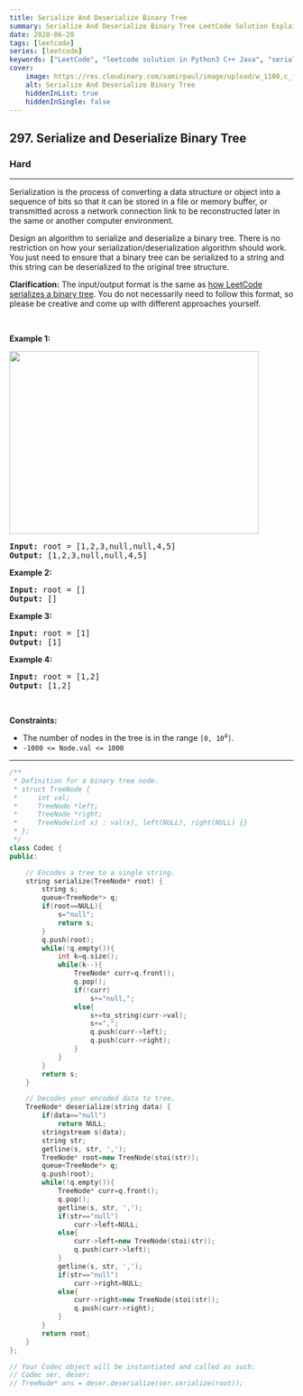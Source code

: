 ```yaml
---
title: Serialize And Deserialize Binary Tree
summary: Serialize And Deserialize Binary Tree LeetCode Solution Explained
date: 2020-06-20
tags: [leetcode]
series: [leetcode]
keywords: ["LeetCode", "leetcode solution in Python3 C++ Java", "serialize-and-deserialize-binary-tree LeetCode Solution Explained"]
cover:
    image: https://res.cloudinary.com/samirpaul/image/upload/w_1100,c_fit,co_rgb:FFFFFF,l_text:Arial_75_bold:Serialize And Deserialize Binary Tree - Solution Explained/problem-solving.webp
    alt: Serialize And Deserialize Binary Tree
    hiddenInList: true
    hiddenInSingle: false
---
```



<h2>297. Serialize and Deserialize Binary Tree</h2><h3>Hard</h3><hr><div><p>Serialization is the process of converting a data structure or object into a sequence of bits so that it can be stored in a file or memory buffer, or transmitted across a network connection link to be reconstructed later in the same or another computer environment.</p>

<p>Design an algorithm to serialize and deserialize a binary tree. There is no restriction on how your serialization/deserialization algorithm should work. You just need to ensure that a binary tree can be serialized to a string and this string can be deserialized to the original tree structure.</p>

<p><strong>Clarification:</strong> The input/output format is the same as <a href="/faq/#binary-tree">how LeetCode serializes a binary tree</a>. You do not necessarily need to follow this format, so please be creative and come up with different approaches yourself.</p>

<p>&nbsp;</p>
<p><strong>Example 1:</strong></p>
<img alt="" src="https://assets.leetcode.com/uploads/2020/09/15/serdeser.jpg" style="width: 442px; height: 324px;">
<pre><strong>Input:</strong> root = [1,2,3,null,null,4,5]
<strong>Output:</strong> [1,2,3,null,null,4,5]
</pre>

<p><strong>Example 2:</strong></p>

<pre><strong>Input:</strong> root = []
<strong>Output:</strong> []
</pre>

<p><strong>Example 3:</strong></p>

<pre><strong>Input:</strong> root = [1]
<strong>Output:</strong> [1]
</pre>

<p><strong>Example 4:</strong></p>

<pre><strong>Input:</strong> root = [1,2]
<strong>Output:</strong> [1,2]
</pre>

<p>&nbsp;</p>
<p><strong>Constraints:</strong></p>

<ul>
	<li>The number of nodes in the tree is in the range <code>[0, 10<sup>4</sup>]</code>.</li>
	<li><code>-1000 &lt;= Node.val &lt;= 1000</code></li>
</ul>
</div>

---




```cpp
/**
 * Definition for a binary tree node.
 * struct TreeNode {
 *     int val;
 *     TreeNode *left;
 *     TreeNode *right;
 *     TreeNode(int x) : val(x), left(NULL), right(NULL) {}
 * };
 */
class Codec {
public:

    // Encodes a tree to a single string.
    string serialize(TreeNode* root) {
        string s;
        queue<TreeNode*> q;
        if(root==NULL){
            s="null";
            return s;
        }
        q.push(root);
        while(!q.empty()){
            int k=q.size();
            while(k--){
                TreeNode* curr=q.front();
                q.pop();
                if(!curr)
                    s+="null,";
                else{
                    s+=to_string(curr->val);
                    s+=",";
                    q.push(curr->left);
                    q.push(curr->right);
                }  
            }
        }
        return s;
    }

    // Decodes your encoded data to tree.
    TreeNode* deserialize(string data) {
        if(data=="null")
            return NULL;
        stringstream s(data);
        string str;
        getline(s, str, ',');
        TreeNode* root=new TreeNode(stoi(str));
        queue<TreeNode*> q;
        q.push(root);
        while(!q.empty()){
            TreeNode* curr=q.front();
            q.pop();
            getline(s, str, ',');
            if(str=="null")
                curr->left=NULL;
            else{
                curr->left=new TreeNode(stoi(str));
                q.push(curr->left);
            }
            getline(s, str, ',');
            if(str=="null")
                curr->right=NULL;
            else{
                curr->right=new TreeNode(stoi(str));
                q.push(curr->right);
            }
        }
        return root;
    }
};

// Your Codec object will be instantiated and called as such:
// Codec ser, deser;
// TreeNode* ans = deser.deserialize(ser.serialize(root));
```
